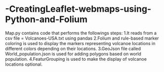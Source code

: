 # -CreatingLeaflet-webmaps-using-Python-and-Folium

Map.py contains code that performs the followings steps:
1.It reads from a csv file = Volcanoes-USA.txt using pandas
2.Folium and rule-based marker coloring is used to display the markers representing volcanoe locations in different colors depending on their locations.
3.GeoJson file called World_population.json is used for adding polygons based on world population.
4.FeaturGrouping is used to make the display of volcanoe locations optional.
